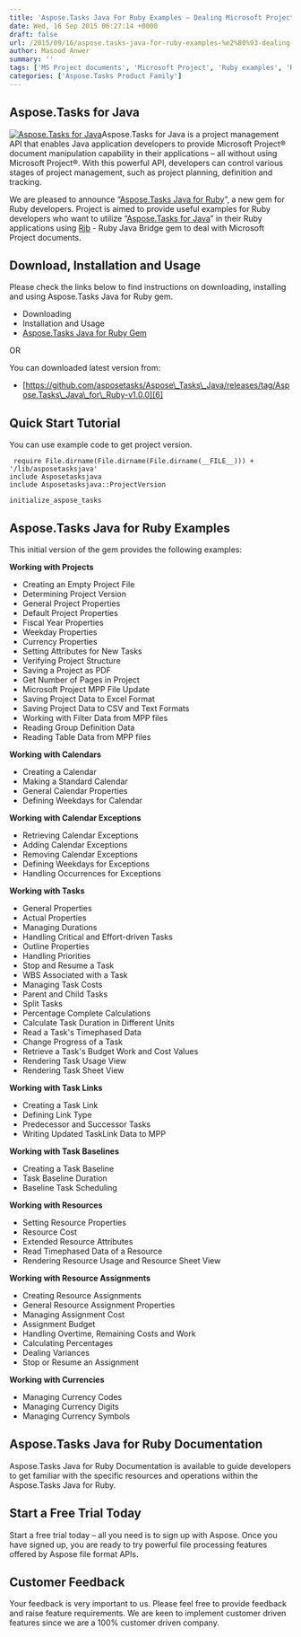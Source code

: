 ```yaml
---
title: 'Aspose.Tasks Java For Ruby Examples – Dealing Microsoft Project Document using Powerful Java API'
date: Wed, 16 Sep 2015 06:27:14 +0000
draft: false
url: /2015/09/16/aspose.tasks-java-for-ruby-examples-%e2%80%93-dealing-microsoft-project-document-using-powerful-java-api/
author: Masood Anwer
summary: ''
tags: ['MS Project documents', 'Microsoft Project', 'Ruby examples', 'RubyGem', 'resource assignments', 'resources', 'task baselines', 'task links', 'tasks']
categories: ['Aspose.Tasks Product Family']
---
```


## Aspose.Tasks for Java

[![][1]](http://www.aspose.com/java/project-management-component.aspx)Aspose.Tasks for Java is a project management API that enables Java application developers to provide Microsoft Project® document manipulation capability in their applications – all without using Microsoft Project®. With this powerful API, developers can control various stages of project management, such as project planning, definition and tracking.

We are pleased to announce “[Aspose.Tasks Java for Ruby][2]”, a new gem for Ruby developers. Project is aimed to provide useful examples for Ruby developers who want to utilize “[Aspose.Tasks for Java][3]” in their Ruby applications using [Rjb][4] - Ruby Java Bridge gem to deal with Microsoft Project documents.

## Download, Installation and Usage

Please check the links below to find instructions on downloading, installing and using Aspose.Tasks Java for Ruby gem.

*   Downloading
*   Installation and Usage
*   [Aspose.Tasks Java for Ruby Gem][5]

OR  
  
You can downloaded latest version from:

*   [https://github.com/asposetasks/Aspose\_Tasks\_Java/releases/tag/Aspose.Tasks\_Java\_for\_Ruby-v1.0.0][6]

## Quick Start Tutorial

You can use example code to get project version.

```
 require File.dirname(File.dirname(File.dirname(__FILE__))) + '/lib/asposetasksjava'
include Asposetasksjava
include Asposetasksjava::ProjectVersion

initialize_aspose_tasks 
```

## Aspose.Tasks Java for Ruby Examples

This initial version of the gem provides the following examples:

**Working with Projects**

*   Creating an Empty Project File
*   Determining Project Version
*   General Project Properties
*   Default Project Properties
*   Fiscal Year Properties
*   Weekday Properties
*   Currency Properties
*   Setting Attributes for New Tasks
*   Verifying Project Structure
*   Saving a Project as PDF
*   Get Number of Pages in Project
*   Microsoft Project MPP File Update
*   Saving Project Data to Excel Format
*   Saving Project Data to CSV and Text Formats
*   Working with Filter Data from MPP files
*   Reading Group Definition Data
*   Reading Table Data from MPP files

**Working with Calendars**

*   Creating a Calendar
*   Making a Standard Calendar
*   General Calendar Properties
*   Defining Weekdays for Calendar

**Working with Calendar Exceptions**

*   Retrieving Calendar Exceptions
*   Adding Calendar Exceptions
*   Removing Calendar Exceptions
*   Defining Weekdays for Exceptions
*   Handling Occurrences for Exceptions

**Working with Tasks**

*   General Properties
*   Actual Properties
*   Managing Durations
*   Handling Critical and Effort-driven Tasks
*   Outline Properties
*   Handling Priorities
*   Stop and Resume a Task
*   WBS Associated with a Task
*   Managing Task Costs
*   Parent and Child Tasks
*   Split Tasks
*   Percentage Complete Calculations
*   Calculate Task Duration in Different Units
*   Read a Task's Timephased Data
*   Change Progress of a Task
*   Retrieve a Task's Budget Work and Cost Values
*   Rendering Task Usage View
*   Rendering Task Sheet View

**Working with Task Links**

*   Creating a Task Link
*   Defining Link Type
*   Predecessor and Successor Tasks
*   Writing Updated TaskLink Data to MPP

**Working with Task Baselines**

*   Creating a Task Baseline
*   Task Baseline Duration
*   Baseline Task Scheduling

**Working with Resources**

*   Setting Resource Properties
*   Resource Cost
*   Extended Resource Attributes
*   Read Timephased Data of a Resource
*   Rendering Resource Usage and Resource Sheet View

**Working with Resource Assignments**

*   Creating Resource Assignments
*   General Resource Assignment Properties
*   Managing Assignment Cost
*   Assignment Budget
*   Handling Overtime, Remaining Costs and Work
*   Calculating Percentages
*   Dealing Variances
*   Stop or Resume an Assignment

**Working with Currencies**

*   Managing Currency Codes
*   Managing Currency Digits
*   Managing Currency Symbols

## Aspose.Tasks Java for Ruby Documentation

Aspose.Tasks Java for Ruby Documentation is available to guide developers to get familiar with the specific resources and operations within the Aspose.Tasks Java for Ruby.

## Start a Free Trial Today

Start a free trial today – all you need is to sign up with Aspose. Once you have signed up, you are ready to try powerful file processing features offered by Aspose file format APIs.

## Customer Feedback

Your feedback is very important to us. Please feel free to provide feedback and raise feature requirements. We are keen to implement customer driven features since we are a 100% customer driven company.




[1]: https://blog.aspose.com/wp-content/uploads/sites/2/2015/09/aspose-Tasks-for-Java-web.png "Aspose.Tasks for Java"
[2]: https://rubygems.org/gems/asposetasksjava
[3]: http://www.aspose.com/java/project-management-component.aspx
[4]: https://rubygems.org/gems/rjb
[5]: https://rubygems.org/gems/asposetasksjava
[6]: https://github.com/asposetasks/Aspose_Tasks_Java/releases/tag/Aspose.Tasks_Java_for_Ruby-v1.0.0




